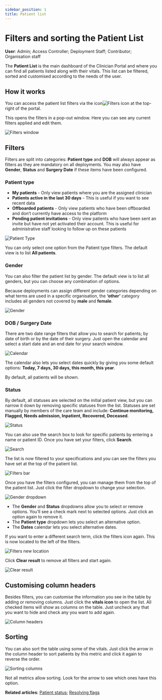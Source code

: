 ```yaml
---
sidebar_position: 1
title: Patient list
---
```

# Filters and sorting the Patient List
**User**: Admin; Access Controller; Deployment Staff; Contributor; Organisation staff

The **Patient List** is the main dashboard of the Clinician Portal and where you can find all patients listed along with their vitals. This list can be filtered, sorted and customised according to the needs of the user. 
## How it works​
You can access the patient list filters via the icon![Filters icon](./assets/FiltersIcon.png) at the top-right of the portal.

This opens the filters in a pop-out window. Here you can see any current filters applied and edit them.

![Filters window](./assets/PatientList01.png)

## Filters
Filters are split into categories: **Patient type** and **DOB** will always appear as filters as they are mandatory on all deployments. You may also have **Gender**, **Status** and **Surgery Date** if these items have been configured.

### Patient type 
- **My patients** - Only view patients where you are the assigned clinician
- **Patients active in the last 30 days** - This is useful if you want to see recent data
- **Offboarded patients** - Only view patients who have been offboarded and don’t currently have access to the platform
- **Pending patient invitations** - Only view patients who have been sent an invite but have not yet activated their account. This is useful for administrative staff looking to follow up on these patients

![Patient Type](./assets/PatientList02.png)

You can only select one option from the Patient type filters. The default view is to list **All patients**.
### Gender
You can also filter the patient list by gender. The default view is to list all genders, but you can choose any combination of options. 

Because deployments can assign different gender categories depending on what terms are used in a specific organisation, the **‘other’** category includes all genders not covered by **male** and **female**.

![Gender](./assets/PatientList03.png)

### DOB / Surgery Date
There are two date range filters that allow you to search for patients; by date of birth or by the date of their surgery. Just open the calendar and select a start date and an end date for your search window.

![Calendar](./assets/PatientList04.png)

The calendar also lets you select dates quickly by giving you some default options: **Today, 7 days, 30 days, this month, this year**.

By default, all patients will be shown.
### Status
By default, all statuses are selected on the initial patient view, but you can narrow it down by removing specific statuses from the list. Statuses are set manually by members of the care team and include: **Continue monitoring, Flagged, Needs admission, Inpatient, Recovered, Deceased**.

![Status](./assets/PatientList05.png)

You can also use the search box to look for specific patients by entering a name or patient ID. Once you have set your filters, click **Search**.

![Search](./assets/PatientList06.png)

The list is now filtered to your specifications and you can see the filters you have set at the top of the patient list.

![Filters bar](./assets/PatientList07.png)

Once you have the filters configured, you can manage them from the top of the patient list. Just click the filter dropdown to change your selection. 

![Gender dropdown](./assets/PatientList08.png)

- The **Gender** and **Status** dropdowns allow you to select or remove options. You’ll see a check mark next to selected options. Just click an option again to remove it.
- The **Patient type** dropdown lets you select an alternative option.
- The **Dates** calendar lets you select alternative dates. 

If you want to enter a different search term, click the filters icon again. This is now located to the left of the filters.

![Filters new location](./assets/PatientList09.png)

Click **Clear result** to remove all filters and start again.

![Clear result](./assets/PatientList10.png)

## Customising column headers
Besides filters, you can customise the information you see in the table by adding or removing columns.
Just click the **vitals icon** to open the list. All checked items will show as columns on the table. Just uncheck any that you want to hide and check any you want to add again.

![Column headers](./assets/PatientList11.png)

## Sorting
You can also sort the table using some of the vitals. Just click the arrow in the column header to sort patients by this metric and click it again to reverse the order.

![Sorting columns](./assets/PatientList12.png)

Not all metrics allow sorting. Look for the arrow to see which ones have this option.

**Related articles**: [Patient status](./patient-status.md); [Resolving flags](./resolving-flags.md)
